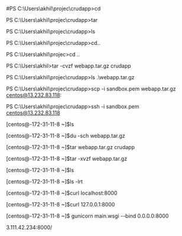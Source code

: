 #PS C:\Users\akhil\projec\crudapp>cd

PS C:\Users\akhil\projec\crudapp>tar

PS C:\Users\akhil\projec\crudapp>ls

PS C:\Users\akhil\projec\crudapp>cd..

PS C:\Users\akhil\projec>cd ..

PS C:\Users\akhil>tar -cvzf webapp.tar.gz crudapp

PS C:\Users\akhil\projec\crudapp>ls .\webapp.tar.gz

PS C:\Users\akhil\projec\crudapp>scp -i sandbox.pem webapp.tar.gz centos@13.232.83.118:

PS C:\Users\akhil\projec\crudapp>ssh -i sandbox.pem centos@13.232.83.118

[centos@-172-31-11-8 ~]$ls

[centos@-172-31-11-8 ~]$du -sch webapp.tar.gz

[centos@-172-31-11-8 ~]$tar webapp.tar.gz crudapp

[centos@-172-31-11-8 ~]$tar -xvzf webapp.tar.gz

[centos@-172-31-11-8 ~]$ls

[centos@-172-31-11-8 ~]$ls -lrt

[centos@-172-31-11-8 ~]$curl localhost:8000

[centos@-172-31-11-8 ~]$curl 127.0.0.1:8000

[centos@-172-31-11-8 ~]$ gunicorn main.wsgi --bind 0.0.0.0:8000

 

3.111.42.234:8000/

 

 

